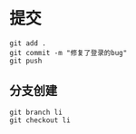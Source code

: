 # 提交
```
git add .
git commit -m "修复了登录的bug"
git push
```
## 分支创建
```
git branch li 
git checkout li
```